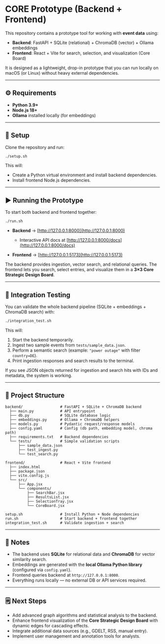 # CORE Prototype (Backend + Frontend)

This repository contains a prototype tool for working with **event data** using:
- **Backend**: FastAPI + SQLite (relational) + ChromaDB (vector) + Ollama embeddings
- **Frontend**: React + Vite for search, selection, and visualization (Core Board)

It is designed as a lightweight, drop-in prototype that you can run locally on macOS (or Linux) without heavy external dependencies.

---

## ⚙️ Requirements

- **Python 3.9+**
- **Node.js 18+**
- **Ollama** installed locally (for embeddings)

---

## 🚀 Setup

Clone the repository and run:

```bash
./setup.sh
````
This will:

* Create a Python virtual environment and install backend dependencies.
* Install frontend Node.js dependencies.

---

## ▶️ Running the Prototype

To start both backend and frontend together:

```bash
./run.sh
```

* **Backend** → [http://127.0.0.1:8000](http://127.0.0.1:8000)

  * Interactive API docs at [http://127.0.0.1:8000/docs](http://127.0.0.1:8000/docs)
* **Frontend** → [http://127.0.0.1:5173](http://127.0.0.1:5173)

The backend provides ingestion, vector search, and relational queries.
The frontend lets you search, select entries, and visualize them in a **3×3 Core Strategic Design Board**.

---

## 🧪 Integration Testing

You can validate the whole backend pipeline (SQLite + embeddings + ChromaDB search) with:

```bash
./integration_test.sh
```

This will:

1. Start the backend temporarily.
2. Ingest two sample events from `tests/sample_data.json`.
3. Perform a semantic search (example: `"power outage"` with filter `country=DE`).
4. Print ingestion responses and search results to the terminal.

If you see JSON objects returned for ingestion and search hits with IDs and metadata, the system is working.

---

## 📂 Project Structure

```
backend/                 # FastAPI + SQLite + ChromaDB backend
  ├── main.py            # API entrypoint
  ├── db.py              # SQLite database logic
  ├── embeddings.py      # Ollama + ChromaDB helpers
  ├── models.py          # Pydantic request/response models
  ├── config.yaml        # Config (db path, embedding model, chroma path)
  ├── requirements.txt   # Backend dependencies
  └── tests/             # Simple validation scripts
      ├── sample_data.json
      ├── test_ingest.py
      └── test_search.py

frontend/                # React + Vite frontend
  ├── index.html
  ├── package.json
  ├── vite.config.js
  └── src/
      ├── App.jsx
      └── components/
          ├── SearchBar.jsx
          ├── ResultsList.jsx
          ├── SelectionTray.jsx
          └── CoreBoard.jsx

setup.sh                 # Install Python + Node dependencies
run.sh                   # Start backend + frontend together
integration_test.sh      # Validate ingestion + search
```

---

## 📌 Notes

* The backend uses **SQLite** for relational data and **ChromaDB** for vector similarity search.
* Embeddings are generated with the **local Ollama Python library** (configured via `config.yaml`).
* Frontend queries backend at `http://127.0.0.1:8000`.
* Everything runs locally — no external DB or API services required.

---

## 🗒️ Next Steps

* Add advanced graph algorithms and statistical analysis to the backend.
* Enhance frontend visualization of the **Core Strategic Design Board** with dynamic edges for cascading effects.
* Integrate additional data sources (e.g., GDELT, RSS, manual entry).
* Implement user management and annotation tools for analysts.

```
